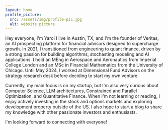```yaml
---
layout: home
profile_picture:
  src: /assets/img/profile-pic.jpg
  alt: website picture
---
```


<p>
  Hey everyone, I'm Yaro! I live in Austin, TX, and I'm the founder of Veritas, an AI prospecting platform for financial advisors designed to supercharge growth. In 2021, I transitioned from engineering to quant finance, driven by a strong passion for building algorithms, stochasting modeling and AI applications. I hold an MEng in Aerospace and Aeronautics from Imperial College London and an MSc in Financial Mathematics from the University of Chicago. Until May 2024, I worked at Dimensional Fund Advisors on the strategy research desk before deciding to start my own venture.
</p>

<p>
  Currently, my main focus is on my startup, but I'm also very curious about Computer Science, LLM architectures, Constrained and Parallel Optimization, and Quantitative Finance. When I'm not learning or reading, I enjoy actively investing in the stock and options markets and exploring development property outside of the US. I also hope to start a blog to share my knowledge with other passionate investors and enthusiasts.
</p>

<p>
  I'm looking forward to connecting with everyone!
</p>